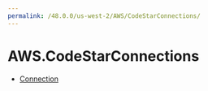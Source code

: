 ```yaml
---
permalink: /48.0.0/us-west-2/AWS/CodeStarConnections/
---
```


# AWS.CodeStarConnections



* [Connection](Connection.md)